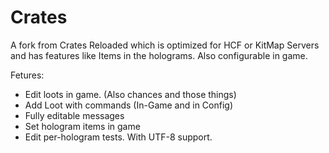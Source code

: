 # Crates

A fork from Crates Reloaded which is optimized for HCF or KitMap Servers and has features like Items in the holograms. Also configurable in game.

Fetures:

- Edit loots in game. (Also chances and those things)
- Add Loot with commands (In-Game and in Config)
- Fully editable messages
- Set hologram items in game
- Edit per-hologram tests. With UTF-8 support.

